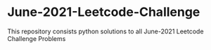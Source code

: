 # June-2021-Leetcode-Challenge
This repository consists python solutions to all June-2021 Leetcode Challenge Problems
